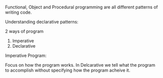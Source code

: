 Functional, Object and Procedural programming are all different patterns of writing code.

Understanding declarative patterns:

2 ways of program

1. Imperative
2. Declarative

Imperative Program:

Focus on how the program works. In Delcarative we tell what the program to accomplish without specifying how the program acheive it.


